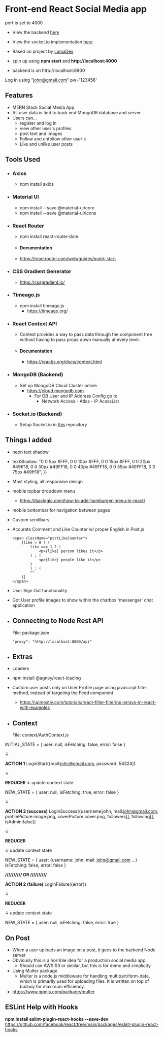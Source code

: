 # Front-end React Social Media app

port is set to 4000

-   View the backend [here](https://github.com/kawgh1/mern-social-media-rest-api)
-   View the socket.io implementation [here](https://github.com/kawgh1/mern-social-media-socket-io)
-   Based on project by [LamaDev](https://www.youtube.com/watch?v=zM93yZ_8SvE&list=PLj-4DlPRT48lXaz5YLvbLC38m25W9Kmqy&index=2)

-   spin up using **npm start** and **http://localhost:4000**
-   backend is on http://localhost:8800

Log in using "john@gmail.com" pw='123456'

## Features

-   MERN Stack Social Media App
-   All user data is tied to back end MongoDB database and server
-   Users can...
    -   register and log in
    -   view other user's profiles
    -   post text and images
    -   Follow and unfollow other user's
    -   Like and unlike user posts

## Tools Used

-   ### Axios

    -   npm install axios

-   ### Material UI
    -   npm install --save @material-ui/core
    -   npm install --save @material-ui/icons
-   ### React Router
    -   npm install react-router-dom
    -   #### Documentation
    -   https://reactrouter.com/web/guides/quick-start
-   ### CSS Gradient Generator

    -   https://cssgradient.io/

-   ### Timeago.js

    -   npm install timeago.js
        -   https://timeago.org/

-   ### React Context API

    -   Context provides a way to pass data through the component tree without having to pass props down manually at every level.

    -   #### Documentation
        -   https://reactjs.org/docs/context.html

-   ### MongoDB (Backend)

    -   Set up MongoDB Cloud Cluster online
        -   https://cloud.mongodb.com
            -   For DB User and IP Address Config go to
                -   Network Access - Atlas - IP AcessList

-   ### Socket.io (Backend)
    -   Setup Socket.io in [this](https://github.com/kawgh1/mern-social-media-socket-io) repository

## Things I added

-   neon text shadow
-   textShadow:
    "0 0 5px #FFF, 0 0 10px #FFF, 0 0 15px #FFF, 0 0 20px #49ff18, 0 0 30px #49FF18, 0 0 40px #49FF18, 0 0 55px #49FF18, 0 0 75px #49ff18",
    }}

-   Most styling, all responsive design
-   mobile topbar dropdown menu
    -   https://ibaslogic.com/how-to-add-hamburger-menu-in-react/
-   mobile bottombar for navigation between pages
-   Custom scrollbars
-   Accurate Comment and Like Counter w/ proper English in Post.js

        <span className="postLikeCounter">
            {like > 0 ? (
                like === 1 ? (
                    <p>{like} person likes it</p>
                ) : (
                    <p>{like} people like it</p>
                )
                ) : (
                ""
            )}
        </span>

-   User Sign Out functionality
-   Got User profile images to show within the chatbox 'messenger' chat application

-   ## Connecting to Node Rest API

    File: package.json

        "proxy": "http://localhost:8800/api"

-   ## Extras
-   Loaders
-   npm install @agney/react-loading

-   Custom user posts only on User Profile page using javascript filter method, instead of targeting the Feed component

    -   https://upmostly.com/tutorials/react-filter-filtering-arrays-in-react-with-examples

-   ## Context
    File: context/AuthContext.js

INITIAL_STATE = {
user: null,
isFetching: false,
error: false
}

&#8595;

**ACTION 1**
LoginStart({mail:john@gmail.com, password: 54324})

&#8595;

**REDUCER**
&#8595; update context state

NEW_STATE = {
user: null,
isFetching: true,
error: false
}

&#8595;

**ACTION 2 (success)**
LoginSuccess({username:john, mail:john@gmail.com, profilePicture:image.png, coverPicture:cover.png, followers[], following[], isAdmin:false})

&#8595;

**REDUCER**

&#8595; update context state

NEW_STATE = {
user: {username: john, mail: john@gmail.com ...}
isFetching: false,
error: false
}

**////////// OR //////////**

**ACTION 2 (failure)**
LoginFailure({error})

&#8595;

**REDUCER**

&#8595; update context state

NEW_STATE = {
user: null,
isFetching: false,
error: true
}

## On Post

-   When a user uploads an image on a post, it goes to the backend Node server
-   Obviously this is a horrible idea for a production social media app
    -   Should use AWS S3 or similar, but this is for demo and simplicity
-   Using Multer package
    -   Multer is a node.js middleware for handling multipart/form-data, which is primarily used for uploading files. It is written on top of busboy for maximum efficiency.
-   https://www.npmjs.com/package/multer

## ESLint Help with Hooks

**npm install eslint-plugin-react-hooks --save-dev**
https://github.com/facebook/react/tree/main/packages/eslint-plugin-react-hooks
